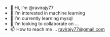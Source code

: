 - 👋 Hi, I’m @ravirajy77
- 👀 I’m interested in machine learning
- 🌱 I’m currently learning mysql
- 💞️ I’m looking to collaborate on ...
- 📫 How to reach me ... ravirajy77@gmail.com

<!---
ravirajy77/ravirajy77 is a ✨ special ✨ repository because its `README.md` (this file) appears on your GitHub profile.
You can click the Preview link to take a look at your changes.
--->
